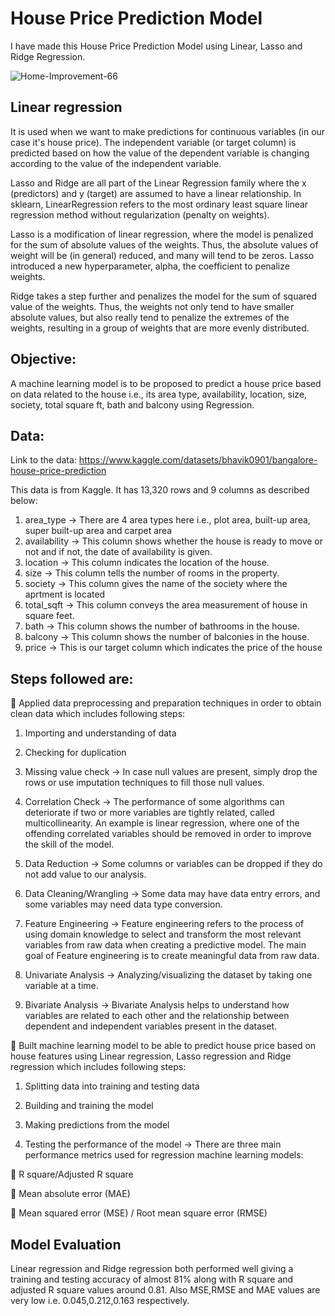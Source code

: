 # House Price Prediction Model
I have made this House Price Prediction Model using Linear, Lasso and Ridge Regression.

![Home-Improvement-66](https://user-images.githubusercontent.com/121285271/226747968-69918e7e-fb63-4d87-bb80-fc021f149ece.jpg)

 ## Linear regression 
 
 It is used when we want to make predictions for continuous variables (in our case it's house price). The independent variable (or target column) is predicted based on how the value of the dependent variable is changing according to the value of the independent variable.
 
Lasso and Ridge are all part of the Linear Regression family where the x (predictors) and y (target) are assumed to have a linear relationship. In sklearn, LinearRegression refers to the most ordinary least square linear regression method without regularization (penalty on weights).

Lasso is a modification of linear regression, where the model is penalized for the sum of absolute values of the weights. Thus, the absolute values of weight will be (in general) reduced, and many will tend to be zeros. Lasso introduced a new hyperparameter, alpha, the coefficient to penalize weights.

Ridge takes a step further and penalizes the model for the sum of squared value of the weights. Thus, the weights not only tend to have smaller absolute values, but also really tend to penalize the extremes of the weights, resulting in a group of weights that are more evenly distributed.

## Objective:

A machine learning model is to be proposed to predict a house price based on data related to the house i.e., its area type, availability, location, size, society, total square ft, bath and balcony using Regression.

## Data:

Link to the data: https://www.kaggle.com/datasets/bhavik0901/bangalore-house-price-prediction

This data is from Kaggle. It has 13,320 rows and 9 columns as described below:

1. area_type    -> There are 4 area types here i.e., plot area, built-up area, super built-up area and carpet area
2. availability -> This column shows whether the house is ready to move or not and if not, the date of availability is given.
3. location     -> This column indicates the location of the house.
4. size         -> This column tells the number of rooms in the property.
5. society      -> This column gives the name of the society where the aprtment is located
6. total_sqft   -> This column conveys the area measurement of house in square feet.
7. bath         -> This column shows the number of bathrooms in the house.
8. balcony      -> This column shows the number of balconies in the house.
9. price        -> This is our target column which indicates the price of the house

## Steps followed are:

 📌 Applied data preprocessing and preparation techniques in order to obtain clean data which includes following steps:

1. Importing and understanding of data
 
2. Checking for duplication 

3. Missing value check -> In case null values are present, simply drop the rows or use imputation techniques to fill those null values.

4. Correlation Check -> The performance of some algorithms can deteriorate if two or more variables are tightly related, called multicollinearity. An example is linear regression, where one of the offending correlated variables should be removed in order to improve the skill of the model.

5. Data Reduction -> Some columns or variables can be dropped if they do not add value to our analysis.

6. Data Cleaning/Wrangling -> Some data may have data entry errors, and some variables may need data type conversion.

7. Feature Engineering -> Feature engineering refers to the process of using domain knowledge to select and transform the most relevant variables from raw data when creating a predictive model. The main goal of Feature engineering is to create meaningful data from raw data.

8. Univariate Analysis -> Analyzing/visualizing the dataset by taking one variable at a time.

9. Bivariate Analysis -> Bivariate Analysis helps to understand how variables are related to each other and the relationship between dependent and independent variables present in the dataset.

📌 Built machine learning model to be able to predict house price based on house features using Linear regression, Lasso regression and Ridge regression which includes following steps:

1. Splitting data into training and testing data

2. Building and training the model

3. Making predictions from the model

4. Testing the performance of the model -> There are three main performance metrics used for regression machine learning models:

🔗 R square/Adjusted R square

🔗 Mean absolute error (MAE)

🔗 Mean squared error (MSE) / Root mean square error (RMSE)

## Model Evaluation

Linear regression and Ridge regression both performed well giving a training and testing accuracy of almost 81% along with R square and adjusted R square values around 0.81. Also MSE,RMSE and MAE values are very low i.e. 0.045,0.212,0.163 respectively.
